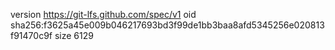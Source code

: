 version https://git-lfs.github.com/spec/v1
oid sha256:f3625a45e009b046217693bd3f99de1bb3baa8afd5345256e020813f91470c9f
size 6129
